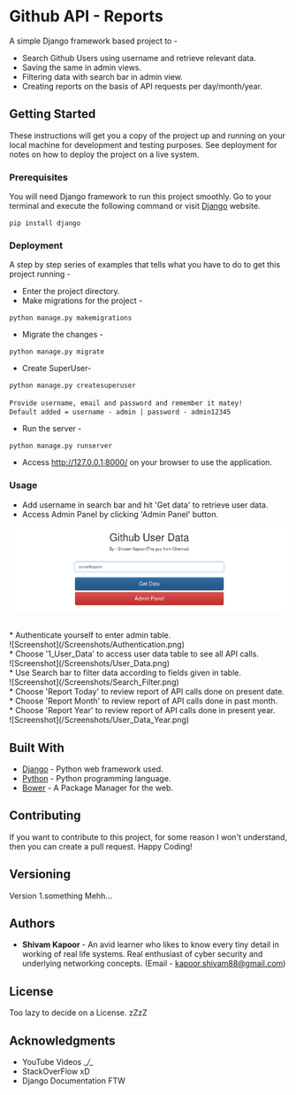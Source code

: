 # Github API - Reports

A simple Django framework based project to -

* Search Github Users using username and retrieve relevant data.
* Saving the same in admin views.
* Filtering data with search bar in admin view.
* Creating reports on the basis of API requests per day/month/year.

## Getting Started

These instructions will get you a copy of the project up and running on your local machine for development and testing purposes. See deployment for notes on how to deploy the project on a live system.

### Prerequisites

You will need Django framework to run this project smoothly. Go to your terminal and execute the following command or visit [Django](https://www.djangoproject.com/) website.

```
pip install django
```

### Deployment

A step by step series of examples that tells what you have to do to get this project running -

* Enter the project directory.
* Make migrations for the project -

```
python manage.py makemigrations
```

* Migrate the changes -

```
python manage.py migrate
```

* Create SuperUser-

```
python manage.py createsuperuser

Provide username, email and password and remember it matey!
Default added = username - admin | password - admin12345
```

* Run the server -

```
python manage.py runserver
```

* Access http://127.0.0.1:8000/ on your browser to use the application.

### Usage

* Add username in search bar and hit 'Get data' to retrieve user data.<br />
* Access Admin Panel by clicking 'Admin Panel' button.<br />

![Screenshot](/Screenshots/Welcome_Page.png)

<br />
* Authenticate yourself to enter admin table.<br />
![Screenshot](/Screenshots/Authentication.png)

<br />
* Choose '1_User_Data' to access user data table to see all API calls.<br />
![Screenshot](/Screenshots/User_Data.png)

<br />
* Use Search bar to filter data according to fields given in table.<br />
![Screenshot](/Screenshots/Search_Filter.png)

<br />
* Choose 'Report Today' to review report of API calls done on present date.<br />
* Choose 'Report Month' to review report of API calls done in past month.<br />
* Choose 'Report Year' to review report of API calls done in present year.<br />
![Screenshot](/Screenshots/User_Data_Year.png)

## Built With

* [Django](https://www.djangoproject.com/) - Python web framework used.
* [Python](https://www.python.org/) - Python programming language.
* [Bower](https://bower.io/) - A Package Manager for the web.

## Contributing

If you want to contribute to this project, for some reason I won't understand, then you can create a pull request. Happy Coding!

## Versioning

Version 1.something Mehh...

## Authors

* **Shivam Kapoor** - An avid learner who likes to know every tiny detail in working of real life systems. Real enthusiast of cyber security and underlying networking concepts. (Email - kapoor.shivam88@gmail.com)

## License

Too lazy to decide on a License. zZzZ

## Acknowledgments

* YouTube Videos __/\__
* StackOverFlow xD
* Django Documentation FTW
